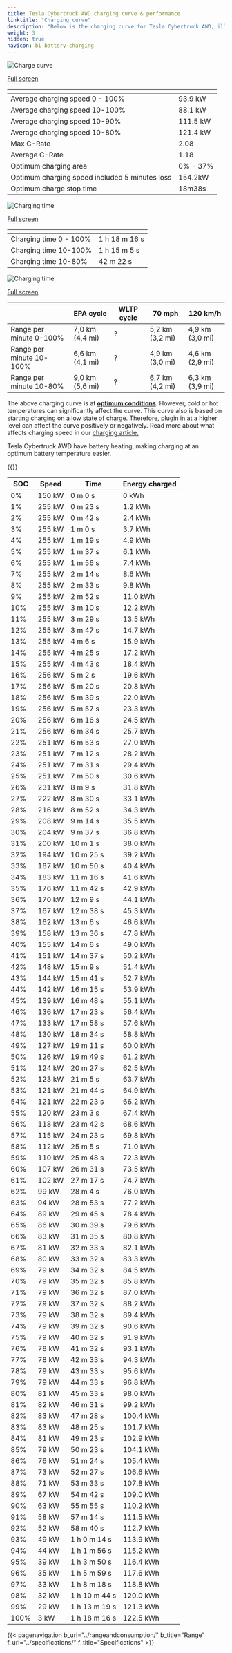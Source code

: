 ```yaml
---
title: Tesla Cybertruck AWD charging curve & performance
linktitle: "Charging curve"
description: "Below is the charging curve for Tesla Cybertruck AWD, illustrating the charging speed at various battery levels. Additionally, graphs for range and time provide comprehensive details on charging performance."
weight: 3
hidden: true
navicon: bi-battery-charging
---
```

<!-- markdownlint-disable MD033 -->
<!-- markdownlint-disable MD010 -->
<img src="/images/models/tesla/cybertruck/cybertruck_awd/chargingcurve.svg" alt="Charge curve" class="img-fluid">

[Full screen](/images/models/tesla/cybertruck/cybertruck_awd/chargingcurve.svg)


<div class="table-responsive">
<table class="table table-striped border">
	<thead>
		<tr>
			<th>
			</th>
			<th>
			</th>
		</tr>
	</thead>
	<tbody>
		<tr>
			<td>
				Average charging speed 0 - 100%
			</td>
			<td>
				93.9 kW
			</td>
		</tr>
		<tr>
			<td>
				Average charging speed 10-100%
			</td>
			<td>
				88.1 kW
			</td>
		</tr>
		<tr>
			<td>
				Average charging speed 10-90%
			</td>
			<td>
				111.5 kW
			</td>
		</tr>
		<tr>
			<td>
				Average charging speed 10-80%
			</td>
			<td>
				121.4 kW
			</td>
		</tr>
		<tr>
			<td>
				Max C-Rate
			</td>
			<td>
				2.08
			</td>
		</tr>
		<tr>
			<td>
				Average C-Rate
			</td>
			<td>
				1.18
			</td>
		</tr>
		<tr>
			<td>
				Optimum charging area
			</td>
			<td>
				0% - 37%
			</td>
		</tr>
		<tr>
			<td>
				Optimum charging speed included 5 minutes loss
			</td>
			<td>
				154.2kW
			</td>
		</tr>
		<tr>
			<td>
				Optimum charge stop time
			</td>
			<td>
				18m38s
			</td>
		</tr>
	</tbody>
</table>
</div>
<img src="/images/models/tesla/cybertruck/cybertruck_awd/chargingtime.svg" alt="Charging time" class="img-fluid">

[Full screen](/images/models/tesla/cybertruck/cybertruck_awd/chargingtime.svg)
<div class="table-responsive">
<table class="table table-striped border">
	<thead>
		<tr>
			<th>
			</th>
			<th>
			</th>
		</tr>
	</thead>
	<tbody>
		<tr>
			<td>
				Charging time 0 - 100%
			</td>
			<td>
				1 h 18 m 16 s
			</td>
		</tr>
		<tr>
			<td>
				Charging time 10-100%
			</td>
			<td>
				1 h 15 m 5 s
			</td>
		</tr>
		<tr>
			<td>
				Charging time 10-80%
			</td>
			<td>
				 42 m 22 s
			</td>
		</tr>
	</tbody>
</table>
</div>
<img src="/images/models/tesla/cybertruck/cybertruck_awd/chargerangespeed.svg" alt="Charging time" class="img-fluid">

[Full screen](/images/models/tesla/cybertruck/cybertruck_awd/chargerangespeed.svg)
<div class="table-responsive">
<table class="table table-striped border">
	<thead>
		<tr>
			<th>
			</th>
			<th>
				EPA cycle
			</th>
			<th>
				WLTP cycle
			</th>
			<th>
				70 mph
			</th>
			<th>
				120 km/h
			</th>
		</tr>
	</thead>
	<tbody>
		<tr>
			<td>
				Range per minute 0-100%
			</td>
			<td>
				7,0 km (4,4 mi)
			</td>
			<td>
				?
			</td>
			<td>
				5,2 km (3,2 mi)
			</td>
			<td>
				4,9 km (3,0 mi)
			</td>
		</tr>
		<tr>
			<td>
				Range per minute 10-100%
			</td>
			<td>
				6,6 km (4,1 mi)
			</td>
			<td>
				?
			</td>
			<td>
				4,9 km (3,0 mi)
			</td>
			<td>
				4,6 km (2,9 mi)
			</td>
		</tr>
		<tr>
			<td>
				Range per minute 10-80%
			</td>
			<td>
				9,0 km (5,6 mi)
			</td>
			<td>
				?
			</td>
			<td>
				6,7 km (4,2 mi)
			</td>
			<td>
				6,3 km (3,9 mi)
			</td>
		</tr>
	</tbody>
</table>
</div>


The above charging curve is at **[optimum conditions](../../../../../technology/battery/charging/#temperature)**. However, cold or hot temperatures can significantly affect the curve. This curve also is based on starting charging on a low state of charge. Therefore, plugin in at a higher level can affect the curve positively or negatively. Read more about what affects charging speed in our [charging article.](../../../../../technology/battery/charging/)


Tesla Cybertruck AWD have battery heating, making charging at an optimum battery temperature easier.


{{<evkxdisplayaddarticle />}}
<div class="table-responsive">
<table class="table table-striped border">
	<thead>
		<tr>
			<th>
				SOC
			</th>
			<th>
				Speed
			</th>
			<th>
				Time
			</th>
			<th>
				Energy charged
			</th>
		</tr>
	</thead>
	<tbody>
		<tr>
			<td>
				0%
			</td>
			<td>
				150 kW
			</td>
			<td>
				 0 m 0 s
			</td>
			<td>
				0 kWh
			</td>
		</tr>
		<tr>
			<td>
				1%
			</td>
			<td>
				255 kW
			</td>
			<td>
				 0 m 23 s
			</td>
			<td>
				1.2 kWh
			</td>
		</tr>
		<tr>
			<td>
				2%
			</td>
			<td>
				255 kW
			</td>
			<td>
				 0 m 42 s
			</td>
			<td>
				2.4 kWh
			</td>
		</tr>
		<tr>
			<td>
				3%
			</td>
			<td>
				255 kW
			</td>
			<td>
				 1 m 0 s
			</td>
			<td>
				3.7 kWh
			</td>
		</tr>
		<tr>
			<td>
				4%
			</td>
			<td>
				255 kW
			</td>
			<td>
				 1 m 19 s
			</td>
			<td>
				4.9 kWh
			</td>
		</tr>
		<tr>
			<td>
				5%
			</td>
			<td>
				255 kW
			</td>
			<td>
				 1 m 37 s
			</td>
			<td>
				6.1 kWh
			</td>
		</tr>
		<tr>
			<td>
				6%
			</td>
			<td>
				255 kW
			</td>
			<td>
				 1 m 56 s
			</td>
			<td>
				7.4 kWh
			</td>
		</tr>
		<tr>
			<td>
				7%
			</td>
			<td>
				255 kW
			</td>
			<td>
				 2 m 14 s
			</td>
			<td>
				8.6 kWh
			</td>
		</tr>
		<tr>
			<td>
				8%
			</td>
			<td>
				255 kW
			</td>
			<td>
				 2 m 33 s
			</td>
			<td>
				9.8 kWh
			</td>
		</tr>
		<tr>
			<td>
				9%
			</td>
			<td>
				255 kW
			</td>
			<td>
				 2 m 52 s
			</td>
			<td>
				11.0 kWh
			</td>
		</tr>
		<tr>
			<td>
				10%
			</td>
			<td>
				255 kW
			</td>
			<td>
				 3 m 10 s
			</td>
			<td>
				12.2 kWh
			</td>
		</tr>
		<tr>
			<td>
				11%
			</td>
			<td>
				255 kW
			</td>
			<td>
				 3 m 29 s
			</td>
			<td>
				13.5 kWh
			</td>
		</tr>
		<tr>
			<td>
				12%
			</td>
			<td>
				255 kW
			</td>
			<td>
				 3 m 47 s
			</td>
			<td>
				14.7 kWh
			</td>
		</tr>
		<tr>
			<td>
				13%
			</td>
			<td>
				255 kW
			</td>
			<td>
				 4 m 6 s
			</td>
			<td>
				15.9 kWh
			</td>
		</tr>
		<tr>
			<td>
				14%
			</td>
			<td>
				255 kW
			</td>
			<td>
				 4 m 25 s
			</td>
			<td>
				17.2 kWh
			</td>
		</tr>
		<tr>
			<td>
				15%
			</td>
			<td>
				255 kW
			</td>
			<td>
				 4 m 43 s
			</td>
			<td>
				18.4 kWh
			</td>
		</tr>
		<tr>
			<td>
				16%
			</td>
			<td>
				256 kW
			</td>
			<td>
				 5 m 2 s
			</td>
			<td>
				19.6 kWh
			</td>
		</tr>
		<tr>
			<td>
				17%
			</td>
			<td>
				256 kW
			</td>
			<td>
				 5 m 20 s
			</td>
			<td>
				20.8 kWh
			</td>
		</tr>
		<tr>
			<td>
				18%
			</td>
			<td>
				256 kW
			</td>
			<td>
				 5 m 39 s
			</td>
			<td>
				22.0 kWh
			</td>
		</tr>
		<tr>
			<td>
				19%
			</td>
			<td>
				256 kW
			</td>
			<td>
				 5 m 57 s
			</td>
			<td>
				23.3 kWh
			</td>
		</tr>
		<tr>
			<td>
				20%
			</td>
			<td>
				256 kW
			</td>
			<td>
				 6 m 16 s
			</td>
			<td>
				24.5 kWh
			</td>
		</tr>
		<tr>
			<td>
				21%
			</td>
			<td>
				256 kW
			</td>
			<td>
				 6 m 34 s
			</td>
			<td>
				25.7 kWh
			</td>
		</tr>
		<tr>
			<td>
				22%
			</td>
			<td>
				251 kW
			</td>
			<td>
				 6 m 53 s
			</td>
			<td>
				27.0 kWh
			</td>
		</tr>
		<tr>
			<td>
				23%
			</td>
			<td>
				251 kW
			</td>
			<td>
				 7 m 12 s
			</td>
			<td>
				28.2 kWh
			</td>
		</tr>
		<tr>
			<td>
				24%
			</td>
			<td>
				251 kW
			</td>
			<td>
				 7 m 31 s
			</td>
			<td>
				29.4 kWh
			</td>
		</tr>
		<tr>
			<td>
				25%
			</td>
			<td>
				251 kW
			</td>
			<td>
				 7 m 50 s
			</td>
			<td>
				30.6 kWh
			</td>
		</tr>
		<tr>
			<td>
				26%
			</td>
			<td>
				231 kW
			</td>
			<td>
				 8 m 9 s
			</td>
			<td>
				31.8 kWh
			</td>
		</tr>
		<tr>
			<td>
				27%
			</td>
			<td>
				222 kW
			</td>
			<td>
				 8 m 30 s
			</td>
			<td>
				33.1 kWh
			</td>
		</tr>
		<tr>
			<td>
				28%
			</td>
			<td>
				216 kW
			</td>
			<td>
				 8 m 52 s
			</td>
			<td>
				34.3 kWh
			</td>
		</tr>
		<tr>
			<td>
				29%
			</td>
			<td>
				208 kW
			</td>
			<td>
				 9 m 14 s
			</td>
			<td>
				35.5 kWh
			</td>
		</tr>
		<tr>
			<td>
				30%
			</td>
			<td>
				204 kW
			</td>
			<td>
				 9 m 37 s
			</td>
			<td>
				36.8 kWh
			</td>
		</tr>
		<tr>
			<td>
				31%
			</td>
			<td>
				200 kW
			</td>
			<td>
				 10 m 1 s
			</td>
			<td>
				38.0 kWh
			</td>
		</tr>
		<tr>
			<td>
				32%
			</td>
			<td>
				194 kW
			</td>
			<td>
				 10 m 25 s
			</td>
			<td>
				39.2 kWh
			</td>
		</tr>
		<tr>
			<td>
				33%
			</td>
			<td>
				187 kW
			</td>
			<td>
				 10 m 50 s
			</td>
			<td>
				40.4 kWh
			</td>
		</tr>
		<tr>
			<td>
				34%
			</td>
			<td>
				183 kW
			</td>
			<td>
				 11 m 16 s
			</td>
			<td>
				41.6 kWh
			</td>
		</tr>
		<tr>
			<td>
				35%
			</td>
			<td>
				176 kW
			</td>
			<td>
				 11 m 42 s
			</td>
			<td>
				42.9 kWh
			</td>
		</tr>
		<tr>
			<td>
				36%
			</td>
			<td>
				170 kW
			</td>
			<td>
				 12 m 9 s
			</td>
			<td>
				44.1 kWh
			</td>
		</tr>
		<tr>
			<td>
				37%
			</td>
			<td>
				167 kW
			</td>
			<td>
				 12 m 38 s
			</td>
			<td>
				45.3 kWh
			</td>
		</tr>
		<tr>
			<td>
				38%
			</td>
			<td>
				162 kW
			</td>
			<td>
				 13 m 6 s
			</td>
			<td>
				46.6 kWh
			</td>
		</tr>
		<tr>
			<td>
				39%
			</td>
			<td>
				158 kW
			</td>
			<td>
				 13 m 36 s
			</td>
			<td>
				47.8 kWh
			</td>
		</tr>
		<tr>
			<td>
				40%
			</td>
			<td>
				155 kW
			</td>
			<td>
				 14 m 6 s
			</td>
			<td>
				49.0 kWh
			</td>
		</tr>
		<tr>
			<td>
				41%
			</td>
			<td>
				151 kW
			</td>
			<td>
				 14 m 37 s
			</td>
			<td>
				50.2 kWh
			</td>
		</tr>
		<tr>
			<td>
				42%
			</td>
			<td>
				148 kW
			</td>
			<td>
				 15 m 9 s
			</td>
			<td>
				51.4 kWh
			</td>
		</tr>
		<tr>
			<td>
				43%
			</td>
			<td>
				144 kW
			</td>
			<td>
				 15 m 41 s
			</td>
			<td>
				52.7 kWh
			</td>
		</tr>
		<tr>
			<td>
				44%
			</td>
			<td>
				142 kW
			</td>
			<td>
				 16 m 15 s
			</td>
			<td>
				53.9 kWh
			</td>
		</tr>
		<tr>
			<td>
				45%
			</td>
			<td>
				139 kW
			</td>
			<td>
				 16 m 48 s
			</td>
			<td>
				55.1 kWh
			</td>
		</tr>
		<tr>
			<td>
				46%
			</td>
			<td>
				136 kW
			</td>
			<td>
				 17 m 23 s
			</td>
			<td>
				56.4 kWh
			</td>
		</tr>
		<tr>
			<td>
				47%
			</td>
			<td>
				133 kW
			</td>
			<td>
				 17 m 58 s
			</td>
			<td>
				57.6 kWh
			</td>
		</tr>
		<tr>
			<td>
				48%
			</td>
			<td>
				130 kW
			</td>
			<td>
				 18 m 34 s
			</td>
			<td>
				58.8 kWh
			</td>
		</tr>
		<tr>
			<td>
				49%
			</td>
			<td>
				127 kW
			</td>
			<td>
				 19 m 11 s
			</td>
			<td>
				60.0 kWh
			</td>
		</tr>
		<tr>
			<td>
				50%
			</td>
			<td>
				126 kW
			</td>
			<td>
				 19 m 49 s
			</td>
			<td>
				61.2 kWh
			</td>
		</tr>
		<tr>
			<td>
				51%
			</td>
			<td>
				124 kW
			</td>
			<td>
				 20 m 27 s
			</td>
			<td>
				62.5 kWh
			</td>
		</tr>
		<tr>
			<td>
				52%
			</td>
			<td>
				123 kW
			</td>
			<td>
				 21 m 5 s
			</td>
			<td>
				63.7 kWh
			</td>
		</tr>
		<tr>
			<td>
				53%
			</td>
			<td>
				121 kW
			</td>
			<td>
				 21 m 44 s
			</td>
			<td>
				64.9 kWh
			</td>
		</tr>
		<tr>
			<td>
				54%
			</td>
			<td>
				121 kW
			</td>
			<td>
				 22 m 23 s
			</td>
			<td>
				66.2 kWh
			</td>
		</tr>
		<tr>
			<td>
				55%
			</td>
			<td>
				120 kW
			</td>
			<td>
				 23 m 3 s
			</td>
			<td>
				67.4 kWh
			</td>
		</tr>
		<tr>
			<td>
				56%
			</td>
			<td>
				118 kW
			</td>
			<td>
				 23 m 42 s
			</td>
			<td>
				68.6 kWh
			</td>
		</tr>
		<tr>
			<td>
				57%
			</td>
			<td>
				115 kW
			</td>
			<td>
				 24 m 23 s
			</td>
			<td>
				69.8 kWh
			</td>
		</tr>
		<tr>
			<td>
				58%
			</td>
			<td>
				112 kW
			</td>
			<td>
				 25 m 5 s
			</td>
			<td>
				71.0 kWh
			</td>
		</tr>
		<tr>
			<td>
				59%
			</td>
			<td>
				110 kW
			</td>
			<td>
				 25 m 48 s
			</td>
			<td>
				72.3 kWh
			</td>
		</tr>
		<tr>
			<td>
				60%
			</td>
			<td>
				107 kW
			</td>
			<td>
				 26 m 31 s
			</td>
			<td>
				73.5 kWh
			</td>
		</tr>
		<tr>
			<td>
				61%
			</td>
			<td>
				102 kW
			</td>
			<td>
				 27 m 17 s
			</td>
			<td>
				74.7 kWh
			</td>
		</tr>
		<tr>
			<td>
				62%
			</td>
			<td>
				99 kW
			</td>
			<td>
				 28 m 4 s
			</td>
			<td>
				76.0 kWh
			</td>
		</tr>
		<tr>
			<td>
				63%
			</td>
			<td>
				94 kW
			</td>
			<td>
				 28 m 53 s
			</td>
			<td>
				77.2 kWh
			</td>
		</tr>
		<tr>
			<td>
				64%
			</td>
			<td>
				89 kW
			</td>
			<td>
				 29 m 45 s
			</td>
			<td>
				78.4 kWh
			</td>
		</tr>
		<tr>
			<td>
				65%
			</td>
			<td>
				86 kW
			</td>
			<td>
				 30 m 39 s
			</td>
			<td>
				79.6 kWh
			</td>
		</tr>
		<tr>
			<td>
				66%
			</td>
			<td>
				83 kW
			</td>
			<td>
				 31 m 35 s
			</td>
			<td>
				80.8 kWh
			</td>
		</tr>
		<tr>
			<td>
				67%
			</td>
			<td>
				81 kW
			</td>
			<td>
				 32 m 33 s
			</td>
			<td>
				82.1 kWh
			</td>
		</tr>
		<tr>
			<td>
				68%
			</td>
			<td>
				80 kW
			</td>
			<td>
				 33 m 32 s
			</td>
			<td>
				83.3 kWh
			</td>
		</tr>
		<tr>
			<td>
				69%
			</td>
			<td>
				79 kW
			</td>
			<td>
				 34 m 32 s
			</td>
			<td>
				84.5 kWh
			</td>
		</tr>
		<tr>
			<td>
				70%
			</td>
			<td>
				79 kW
			</td>
			<td>
				 35 m 32 s
			</td>
			<td>
				85.8 kWh
			</td>
		</tr>
		<tr>
			<td>
				71%
			</td>
			<td>
				79 kW
			</td>
			<td>
				 36 m 32 s
			</td>
			<td>
				87.0 kWh
			</td>
		</tr>
		<tr>
			<td>
				72%
			</td>
			<td>
				79 kW
			</td>
			<td>
				 37 m 32 s
			</td>
			<td>
				88.2 kWh
			</td>
		</tr>
		<tr>
			<td>
				73%
			</td>
			<td>
				79 kW
			</td>
			<td>
				 38 m 32 s
			</td>
			<td>
				89.4 kWh
			</td>
		</tr>
		<tr>
			<td>
				74%
			</td>
			<td>
				79 kW
			</td>
			<td>
				 39 m 32 s
			</td>
			<td>
				90.6 kWh
			</td>
		</tr>
		<tr>
			<td>
				75%
			</td>
			<td>
				79 kW
			</td>
			<td>
				 40 m 32 s
			</td>
			<td>
				91.9 kWh
			</td>
		</tr>
		<tr>
			<td>
				76%
			</td>
			<td>
				78 kW
			</td>
			<td>
				 41 m 32 s
			</td>
			<td>
				93.1 kWh
			</td>
		</tr>
		<tr>
			<td>
				77%
			</td>
			<td>
				78 kW
			</td>
			<td>
				 42 m 33 s
			</td>
			<td>
				94.3 kWh
			</td>
		</tr>
		<tr>
			<td>
				78%
			</td>
			<td>
				79 kW
			</td>
			<td>
				 43 m 33 s
			</td>
			<td>
				95.6 kWh
			</td>
		</tr>
		<tr>
			<td>
				79%
			</td>
			<td>
				79 kW
			</td>
			<td>
				 44 m 33 s
			</td>
			<td>
				96.8 kWh
			</td>
		</tr>
		<tr>
			<td>
				80%
			</td>
			<td>
				81 kW
			</td>
			<td>
				 45 m 33 s
			</td>
			<td>
				98.0 kWh
			</td>
		</tr>
		<tr>
			<td>
				81%
			</td>
			<td>
				82 kW
			</td>
			<td>
				 46 m 31 s
			</td>
			<td>
				99.2 kWh
			</td>
		</tr>
		<tr>
			<td>
				82%
			</td>
			<td>
				83 kW
			</td>
			<td>
				 47 m 28 s
			</td>
			<td>
				100.4 kWh
			</td>
		</tr>
		<tr>
			<td>
				83%
			</td>
			<td>
				83 kW
			</td>
			<td>
				 48 m 25 s
			</td>
			<td>
				101.7 kWh
			</td>
		</tr>
		<tr>
			<td>
				84%
			</td>
			<td>
				81 kW
			</td>
			<td>
				 49 m 23 s
			</td>
			<td>
				102.9 kWh
			</td>
		</tr>
		<tr>
			<td>
				85%
			</td>
			<td>
				79 kW
			</td>
			<td>
				 50 m 23 s
			</td>
			<td>
				104.1 kWh
			</td>
		</tr>
		<tr>
			<td>
				86%
			</td>
			<td>
				76 kW
			</td>
			<td>
				 51 m 24 s
			</td>
			<td>
				105.4 kWh
			</td>
		</tr>
		<tr>
			<td>
				87%
			</td>
			<td>
				73 kW
			</td>
			<td>
				 52 m 27 s
			</td>
			<td>
				106.6 kWh
			</td>
		</tr>
		<tr>
			<td>
				88%
			</td>
			<td>
				71 kW
			</td>
			<td>
				 53 m 33 s
			</td>
			<td>
				107.8 kWh
			</td>
		</tr>
		<tr>
			<td>
				89%
			</td>
			<td>
				67 kW
			</td>
			<td>
				 54 m 42 s
			</td>
			<td>
				109.0 kWh
			</td>
		</tr>
		<tr>
			<td>
				90%
			</td>
			<td>
				63 kW
			</td>
			<td>
				 55 m 55 s
			</td>
			<td>
				110.2 kWh
			</td>
		</tr>
		<tr>
			<td>
				91%
			</td>
			<td>
				58 kW
			</td>
			<td>
				 57 m 14 s
			</td>
			<td>
				111.5 kWh
			</td>
		</tr>
		<tr>
			<td>
				92%
			</td>
			<td>
				52 kW
			</td>
			<td>
				 58 m 40 s
			</td>
			<td>
				112.7 kWh
			</td>
		</tr>
		<tr>
			<td>
				93%
			</td>
			<td>
				49 kW
			</td>
			<td>
				1 h 0 m 14 s
			</td>
			<td>
				113.9 kWh
			</td>
		</tr>
		<tr>
			<td>
				94%
			</td>
			<td>
				44 kW
			</td>
			<td>
				1 h 1 m 56 s
			</td>
			<td>
				115.2 kWh
			</td>
		</tr>
		<tr>
			<td>
				95%
			</td>
			<td>
				39 kW
			</td>
			<td>
				1 h 3 m 50 s
			</td>
			<td>
				116.4 kWh
			</td>
		</tr>
		<tr>
			<td>
				96%
			</td>
			<td>
				35 kW
			</td>
			<td>
				1 h 5 m 59 s
			</td>
			<td>
				117.6 kWh
			</td>
		</tr>
		<tr>
			<td>
				97%
			</td>
			<td>
				33 kW
			</td>
			<td>
				1 h 8 m 18 s
			</td>
			<td>
				118.8 kWh
			</td>
		</tr>
		<tr>
			<td>
				98%
			</td>
			<td>
				32 kW
			</td>
			<td>
				1 h 10 m 44 s
			</td>
			<td>
				120.0 kWh
			</td>
		</tr>
		<tr>
			<td>
				99%
			</td>
			<td>
				29 kW
			</td>
			<td>
				1 h 13 m 19 s
			</td>
			<td>
				121.3 kWh
			</td>
		</tr>
		<tr>
			<td>
				100%
			</td>
			<td>
				3 kW
			</td>
			<td>
				1 h 18 m 16 s
			</td>
			<td>
				122.5 kWh
			</td>
		</tr>
	</tbody>
</table>
</div>


{{< pagenavigation b_url="../rangeandconsumption/" b_title="Range" f_url="../specifications/" f_title="Specifications" >}}
